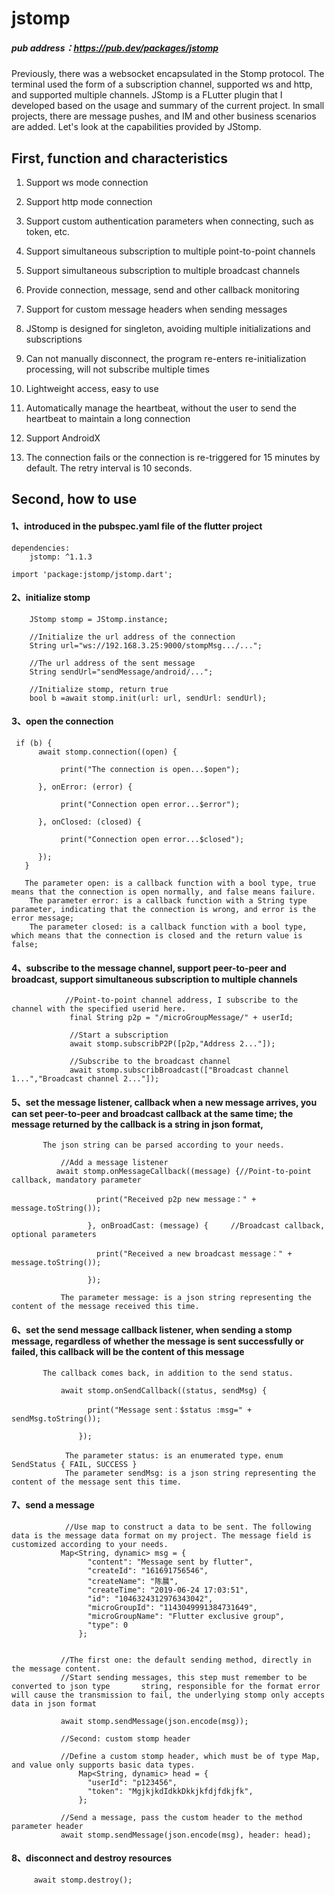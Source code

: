 # jstomp

##### pub address：https://pub.dev/packages/jstomp

Previously, there was a websocket encapsulated in the Stomp protocol. The terminal used the form of a subscription channel, supported ws and http, and supported multiple channels. JStomp is a FLutter plugin that I developed based on the usage and summary of the current project. In small projects, there are message pushes, and IM and other business scenarios are added. Let's look at the capabilities provided by JStomp.

## First, function and characteristics

1. Support ws mode connection
        
2. Support http mode connection
        
3. Support custom authentication parameters when connecting, such as token, etc.
        
4. Support simultaneous subscription to multiple point-to-point channels
        
5. Support simultaneous subscription to multiple broadcast channels
        
6. Provide connection, message, send and other callback monitoring
        
7. Support for custom message headers when sending messages
        
8. JStomp is designed for singleton, avoiding multiple initializations and subscriptions
        
9. Can not manually disconnect, the program re-enters re-initialization processing, will not subscribe multiple times
        
10. Lightweight access, easy to use
        
11. Automatically manage the heartbeat, without the user to send the heartbeat to maintain a long connection
        
12. Support AndroidX
        
13. The connection fails or the connection is re-triggered for 15 minutes by default. The retry interval is 10 seconds.
        
        
## Second, how to use
    
#### 1、introduced in the pubspec.yaml file of the flutter project

```
dependencies:
    jstomp: ^1.1.3

import 'package:jstomp/jstomp.dart';

```
#### 2、initialize stomp

```
    JStomp stomp = JStomp.instance;

    //Initialize the url address of the connection
    String url="ws://192.168.3.25:9000/stompMsg.../...";

    //The url address of the sent message
    String sendUrl="sendMessage/android/...";

    //Initialize stomp, return true
    bool b =await stomp.init(url: url, sendUrl: sendUrl);

```

#### 3、open the connection

```
 if (b) {
      await stomp.connection((open) {

           print("The connection is open...$open");

      }, onError: (error) {

           print("Connection open error...$error");

      }, onClosed: (closed) {

           print("Connection open error...$closed");

      });
   }

   The parameter open: is a callback function with a bool type, true means that the connection is open normally, and false means failure.
    The parameter error: is a callback function with a String type parameter, indicating that the connection is wrong, and error is the error message;
    The parameter closed: is a callback function with a bool type, which means that the connection is closed and the return value is false;
```
             
#### 4、subscribe to the message channel, support peer-to-peer and broadcast, support simultaneous subscription to multiple channels

```
            //Point-to-point channel address, I subscribe to the channel with the specified userid here.
             final String p2p = "/microGroupMessage/" + userId;
             
             //Start a subscription
             await stomp.subscribP2P([p2p,"Address 2..."]);
             
             //Subscribe to the broadcast channel
             await stomp.subscribBroadcast(["Broadcast channel 1...","Broadcast channel 2..."]);

```

#### 5、set the message listener, callback when a new message arrives, you can set peer-to-peer and broadcast callback at the same time; the message returned by the callback is a string in json format,
           The json string can be parsed according to your needs.

```
           //Add a message listener
          await stomp.onMessageCallback((message) {//Point-to-point callback, mandatory parameter
           
                   print("Received p2p new message：" + message.toString());
                   
                 }, onBroadCast: (message) {     //Broadcast callback, optional parameters
                 
                   print("Received a new broadcast message：" + message.toString());
                   
                 });
           
           The parameter message: is a json string representing the content of the message received this time.
```

#### 6、set the send message callback listener, when sending a stomp message, regardless of whether the message is sent successfully or failed, this callback will be the content of this message
           The callback comes back, in addition to the send status.

```
           await stomp.onSendCallback((status, sendMsg) {
            
                 print("Message sent：$status :msg=" + sendMsg.toString());
                 
               });
            
            The parameter status: is an enumerated type，enum SendStatus { FAIL, SUCCESS }
            The parameter sendMsg: is a json string representing the content of the message sent this time.

```

#### 7、send a message

```
            //Use map to construct a data to be sent. The following data is the message data format on my project. The message field is customized according to your needs.
           Map<String, dynamic> msg = {
                 "content": "Message sent by flutter",
                 "createId": "161691756546",
                 "createName": "陈晨",
                 "createTime": "2019-06-24 17:03:51",
                 "id": "1046324312976343042",
                 "microGroupId": "1143049991384731649",
                 "microGroupName": "Flutter exclusive group",
                 "type": 0
               };
           
               
           //The first one: the default sending method, directly in the message content.
           //Start sending messages, this step must remember to be converted to json type       string, responsible for the format error will cause the transmission to fail, the underlying stomp only accepts data in json format
           
           await stomp.sendMessage(json.encode(msg)); 
           
           //Second: custom stomp header
           
           //Define a custom stomp header, which must be of type Map, and value only supports basic data types.
               Map<String, dynamic> head = {
                 "userId": "p123456",
                 "token": "MgjkjkdIdkkDkkjkfdjfdkjfk",
               };
           
           //Send a message, pass the custom header to the method parameter header
           await stomp.sendMessage(json.encode(msg), header: head);
```

#### 8、disconnect and destroy resources

```
     await stomp.destroy();

```




